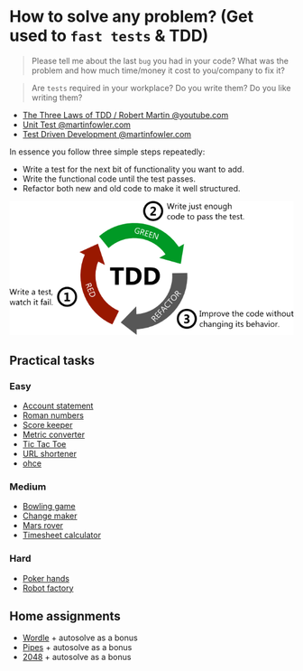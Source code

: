 # How to solve any problem? (Get used to `fast tests` & TDD)

> Please tell me about the last `bug` you had in your code? What was the problem and how much time/money it cost to you/company to fix it?

> Are `tests` required in your workplace? Do you write them? Do you like writing them?

- [The Three Laws of TDD / Robert Martin @youtube.com](https://www.youtube.com/watch?v=qkblc5WRn-U)
- [Unit Test @martinfowler.com](https://martinfowler.com/bliki/UnitTest.html)
- [Test Driven Development @martinfowler.com](https://martinfowler.com/bliki/TestDrivenDevelopment.html)

In essence you follow three simple steps repeatedly:

- Write a test for the next bit of functionality you want to add.
- Write the functional code until the test passes.
- Refactor both new and old code to make it well structured.

![red -> green -> refactor](./red-green-refactor.png)

## Practical tasks

### Easy

- [Account statement](./exercises/account-statement.md)
- [Roman numbers](./exercises/roman-numbers.md)
- [Score keeper](./exercises/score-keeper.md)
- [Metric converter](./exercises/metric-converter.md)
- [Tic Tac Toe](./exercises/tic-tac-toe.md)
- [URL shortener](./exercises/url-shortener.md)
- [ohce](./exercises/ohce.md)

### Medium

- [Bowling game](./exercises/bowling-game.md)
- [Change maker](./exercises/change-maker.md)
- [Mars rover](./exercises/mars-rover.md)
- [Timesheet calculator](./exercises/timesheet-calculator.md)

### Hard

- [Poker hands](./exercises/poker-hands.md)
- [Robot factory](./exercises/robot-factory.md)

## Home assignments

- [Wordle](https://www.nytimes.com/games/wordle/index.html) + autosolve as a bonus
- [Pipes](https://www.puzzle-pipes.com/) + autosolve as a bonus
- [2048](https://play2048.co/) + autosolve as a bonus
